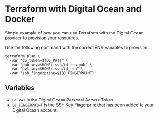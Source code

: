 # Terraform with Digital Ocean and Docker

Simple example of how you can use Terraform with the Digital Ocean provider to 
provision your resources.

Use the following command with the correct ENV variables to provision:

```
terraform plan \
  -var "do_token=${DO_PAT}" \
  -var "pub_key=$HOME/.ssh/id_rsa.pub" \
  -var "pvt_key=$HOME/.ssh/id_rsa" \
  -var "ssh_fingerprint=${DO_FINGERPRINT}"
```

## Variables

- `DO_PAT` is the Digital Ocean Personal Access Token
- `DO_FINGERPRINT` is the SSH Key Fingerprint that has been added to your 
   Digital Ocean account.
